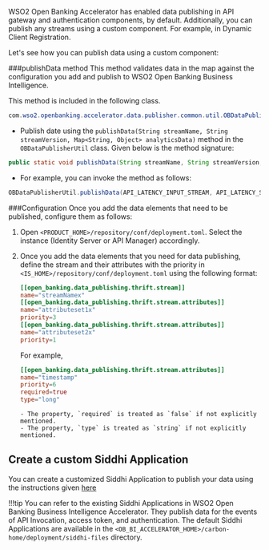 WSO2 Open Banking Accelerator has enabled data publishing in API gateway and authentication components, by default. 
Additionally, you can publish any streams using a custom component. For example, in Dynamic Client Registration. 

Let's see how you can publish data using a custom component:

###publishData method
This method validates data in the map against the configuration you add and publish to WSO2 Open Banking Business Intelligence.

This method is included in the following class. 
```java
com.wso2.openbanking.accelerator.data.publisher.common.util.OBDataPublisherUtil
```

- Publish date using the `publishData(String streamName, String streamVersion, Map<String, Object> analyticsData)` 
method in the `OBDataPublisherUtil` class. Given below is the method signature:
```java
public static void publishData(String streamName, String streamVersion, Map<String, Object> analyticsData)
```

- For example, you can invoke the method as follows:
```java
OBDataPublisherUtil.publishData(API_LATENCY_INPUT_STREAM, API_LATENCY_STREAM_VERSION, analyticsData);
```

###Configuration
Once you add the data elements that need to be published, configure them as follows:

1. Open `<PRODUCT_HOME>/repository/conf/deployment.toml`. Select the instance (Identity Server or API Manager) accordingly.
2. Once you add the data elements that you need for data publishing, define the stream and their attributes with the priority 
   in `<IS_HOME>/repository/conf/deployment.toml` using the following format:
   ```toml
   [[open_banking.data_publishing.thrift.stream]]
   name="streamNamex"
   [[open_banking.data_publishing.thrift.stream.attributes]]
   name="attributeset1x"
   priority=3
   [[open_banking.data_publishing.thrift.stream.attributes]]
   name="attributeset2x"
   priority=1
   ```
   For example,
   ```toml
   [[open_banking.data_publishing.thrift.stream.attributes]]
   name="timestamp"
   priority=6
   required=true
   type="long"
   ```
   
       - The property, `required` is treated as `false` if not explicitly mentioned.
       - The property, `type` is treated as `string` if not explicitly mentioned.

## Create a custom Siddhi Application
You can create a customized Siddhi Application to publish your data using the instructions given [here](https://siddhi.io/en/v4.x/docs/quick-start/)

!!!tip
    You can refer to the existing Siddhi Applications in WSO2 Open Banking Business Intelligence Accelerator. They publish 
    data for the events of API Invocation, access token, and authentication. The default Siddhi Applications are available 
    in the `<OB_BI_ACCELERATOR_HOME>/carbon-home/deployment/siddhi-files` directory.